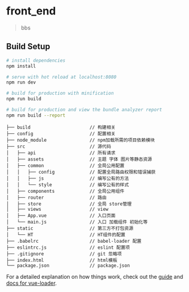 # front_end

> bbs

## Build Setup

``` bash
# install dependencies
npm install

# serve with hot reload at localhost:8080
npm run dev

# build for production with minification
npm run build

# build for production and view the bundle analyzer report
npm run build --report
```
```
├── build                      // 构建相关  
├── config                     // 配置相关
├── node_module                // npm加载所需的项目依赖模块
├── src                        // 源代码
│   ├── api                    // 所有请求
│   ├── assets                 // 主题 字体 图片等静态资源
│   ├── common                 // 全局公用配置
│   │   ├── config             // 配置全局路由权限和错误捕获
│   │   ├── js                 // 编写公有的方法
│   │   └── style              // 编写公有的样式
│   ├── components             // 全局公用组件
│   ├── router                 // 路由
│   ├── store                  // 全局 store管理
│   ├── views                  // view
│   ├── App.vue                // 入口页面
│   └── main.js                // 入口 加载组件 初始化等
├── static                     // 第三方不打包资源
│   └── HT                     // HT组件的配置
├── .babelrc                   // babel-loader 配置
├── eslintrc.js                // eslint 配置项
├── .gitignore                 // git 忽略项
├── index.html                 // html模板
└── package.json               // package.json
```
For a detailed explanation on how things work, check out the [guide](http://vuejs-templates.github.io/webpack/) and [docs for vue-loader](http://vuejs.github.io/vue-loader).
